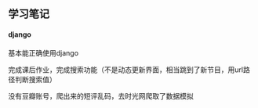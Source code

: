 ## 学习笔记

#### django

基本能正确使用django

完成课后作业，完成搜索功能（不是动态更新界面，相当跳到了新节目，用url路径判断搜索值）

没有豆瓣账号，爬出来的短评乱码，去时光网爬取了数据模拟